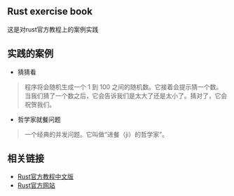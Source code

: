## Rust exercise book
这是对rust官方教程上的案例实践
## 实践的案例
- 猜猜看
> 程序将会随机生成一个 1 到 100 之间的随机数。它接着会提示猜一个数。当我们猜了一个数之后，它会告诉我们是太大了还是太小了。猜对了，它会祝贺我们。
- 哲学家就餐问题
> 一个经典的并发问题。它叫做“进餐（ji）的哲学家”。

## 相关链接
- [Rust官方教程中文版](http://rustbook.cn/)
- [Rust官方网站](https://www.rust-lang.org/zh-CN/)

